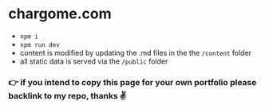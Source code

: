 # chargome.com

- ```npm i```
- ```npm run dev```
- content is modified by updating the .md files in the the ```/content``` folder
- all static data is served via the ```/public``` folder

### 👉 if you intend to copy this page for your own portfolio please backlink to my repo, thanks ✌️